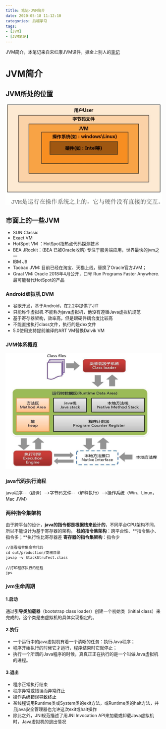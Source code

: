 ```yaml
---
title: 笔记-JVM简介
date: 2020-05-18 11:12:10
categories: 后端学习
tags:
- [JVM]
- [JVM笔记]
---
```


JVM简介，本笔记来自宋红康JVM课件，掘金上别人的[笔记](https://juejin.im/post/5e71c5c96fb9a07c98550df2)

<!-- more -->

# JVM简介

## JVM所处的位置

![JVM位置](笔记-JVM简介/JVM的位置.png)

## 市面上的一些JVM

- SUN Classic
- Exact VM
- HotSpot VM ：HotSpot指热点代码探测技术
- BEA JRockit：(BEA 已被Oracle收购) 专注于服务端应用，世界最快的jvm之一
- IBM J9
- Taobao JVM: 目前已经在淘宝、天猫上线，替换了Oracle官方JVM；
- Graal VM: Oracle 2018年4月公开，口号 Run Programs Faster Anywhere.最可能替代HotSpot的产品

### Android虚拟机 DVM

- 谷歌开发，基于Android，在2.2中提供了JIT
- 只能称作虚拟机 不能称为java虚拟机，他没有遵循Java虚拟机规范
- 基于寄存器架构，效率高，但是跟硬件耦合度比较高
- 不能直接执行class文件，执行的是dex文件
- 5.0使用支持提前编译的ART VM替换Dalvik VM

### JVM体系概览

![JVM体系概览](笔记-JVM简介/JVM体系概览.png)

### java代码执行流程

java程序--（编译）-->字节码文件--（解释执行）-->操作系统（Win，Linux，Mac JVM）

### 两种指令集架构

由于跨平台的设计，**java的指令都是根据栈来设计的**，不同平台CPU架构不同，所以不能设计为基于寄存器的架构。
**栈的指令集架构**：跨平台性、**指令集小、指令多；**执行性比寄存器差
**寄存器的指令集架构**：指令少

```shell
//查看指令集命令代码
cd out/production/类根目录
javap -v StackStruTest.class

//打印程序执行的进程
jps
```

### jvm生命周期

#### 1.启动

通过**引导类加载器**（bootstrap class loader）创建一个初始类（initial class）来完成的，这个类是由虚拟机的具体实现指定的。

#### 2.执行

- 一个运行中的java虚拟机有着一个清晰的任务：执行Java程序；
- 程序开始执行的时候它才运行，程序结束时它就停止；
- 执行一个所谓的Java程序的时候，真真正正在执行的是一个叫做Java虚拟机的进程。

#### 3.退出

- 程序正常执行结束
- 程序异常或错误而异常终止
- 操作系统错误导致终止
- 某线程调用Runtime类或System类的exit方法，或Runtime类的halt方法，并且java安全管理器也允许这次exit或halt操作
- 除此之外，JNI规范描述了用JNI Invocation API来加载或卸载Java虚拟机时，Java虚拟机的退出情况
